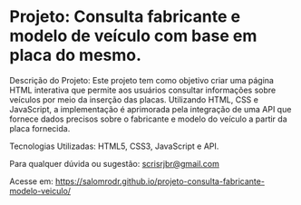# Projeto: Consulta fabricante e modelo de veículo com base em placa do mesmo.

Descrição do Projeto:
Este projeto tem como objetivo criar uma página HTML interativa que permite aos usuários consultar informações sobre veículos por meio da inserção das placas. Utilizando HTML, CSS e JavaScript, a implementação é aprimorada pela integração de uma API que fornece dados precisos sobre o fabricante e modelo do veículo a partir da placa fornecida.

Tecnologias Utilizadas: HTML5, CSS3, JavaScript e API.

Para qualquer dúvida ou sugestão: scrisrjbr@gmail.com

Acesse em: https://salomrodr.github.io/projeto-consulta-fabricante-modelo-veiculo/
